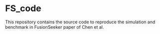 # FS_code
This repository contains the source code to reproduce the simulation and benchmark in FusionSeeker paper of Chen et al. 

